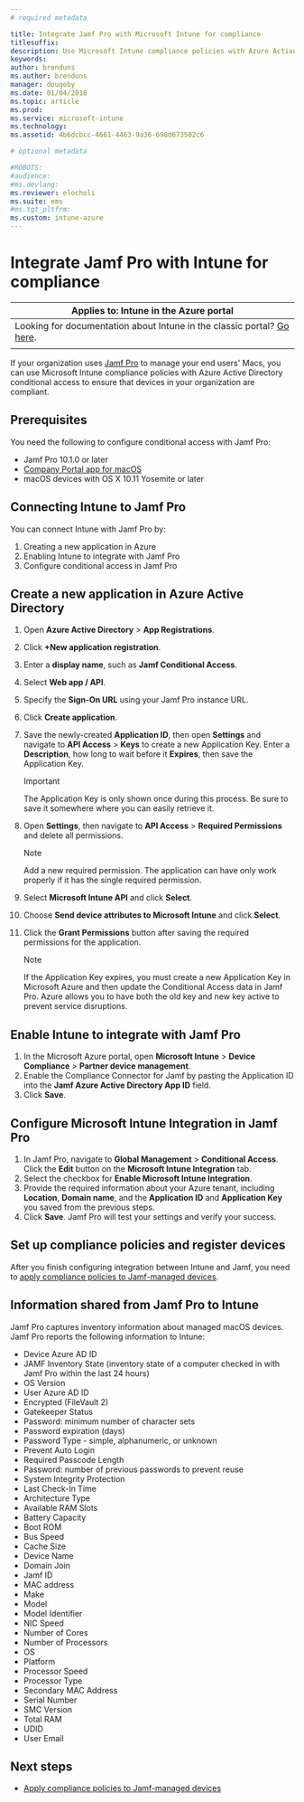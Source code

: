 ```yaml
---
# required metadata

title: Integrate Jamf Pro with Microsoft Intune for compliance
titlesuffix:
description: Use Microsoft Intune compliance policies with Azure Active Directory conditional access to help secure Jamf-managed devices.
keywords:
author: brenduns
ms.author: brenduns
manager: dougeby
ms.date: 01/04/2018
ms.topic: article
ms.prod:
ms.service: microsoft-intune
ms.technology:
ms.assetid: 4b6dcbcc-4661-4463-9a36-698d673502c6

# optional metadata

#ROBOTS: 
#audience:
#ms.devlang:
ms.reviewer: elocholi
ms.suite: ems
#ms.tgt_pltfrm:
ms.custom: intune-azure
---
```


# Integrate Jamf Pro with Intune for compliance

|Applies to: Intune in the Azure portal |
|--|
|Looking for documentation about Intune in the classic portal? [Go here](/intune/introduction-intune?toc=/intune-classic/toc.json).|
| |

If your organization uses [Jamf Pro](https://www.jamf.com) to manage your end users' Macs, you can use Microsoft Intune compliance policies with Azure Active Directory conditional access to ensure that devices in your organization are compliant.

## Prerequisites

You need the following to configure conditional access with Jamf Pro:

- Jamf Pro 10.1.0 or later
- [Company Portal app for macOS](https://aka.ms/macoscompanyportal)
- macOS devices with OS X 10.11 Yosemite or later

## Connecting Intune to Jamf Pro

You can connect Intune with Jamf Pro by:

1. Creating a new application in Azure
2. Enabling Intune to integrate with Jamf Pro
3. Configure conditional access in Jamf Pro

## Create a new application in Azure Active Directory

1. Open **Azure Active Directory** > **App Registrations**.
2. Click **+New application registration**.
3. Enter a **display name**, such as **Jamf Conditional Access**.
4. Select **Web app / API**.
5. Specify the **Sign-On URL** using your Jamf Pro instance URL.
6. Click **Create application**.
7. Save the newly-created **Application ID**, then open **Settings** and navigate to **API Access** > **Keys** to create a new Application Key. Enter a **Description**, how long to wait before it **Expires**, then save the Application Key.

   > [!IMPORTANT]
   > The Application Key is only shown once during this process. Be sure to save it somewhere where you can easily retrieve it.

8. Open **Settings**, then navigate to **API Access** > **Required Permissions** and delete all permissions.

   > [!NOTE]
   > Add a new required permission. The application can have only work properly if it has the single required permission.

9. Select **Microsoft Intune API** and click **Select**.
10. Choose **Send device attributes to Microsoft Intune** and click **Select**.
11. Click the **Grant Permissions** button after saving the required permissions for the application.

    > [!NOTE]
    > If the Application Key expires, you must create a new Application Key in Microsoft Azure and then update the Conditional Access data in Jamf Pro. Azure allows you to have both the old key and new key active to prevent service disruptions.

## Enable Intune to integrate with Jamf Pro

1. In the Microsoft Azure portal, open **Microsoft Intune** > **Device Compliance** > **Partner device management**.
2. Enable the Compliance Connector for Jamf by pasting the Application ID into the **Jamf Azure Active Directory App ID** field.
3. Click **Save**.

## Configure Microsoft Intune Integration in Jamf Pro

1. In Jamf Pro, navigate to **Global Management** > **Conditional Access**. Click the **Edit** button on the
**Microsoft Intune Integration** tab.
2. Select the checkbox for **Enable Microsoft Intune Integration**.
3. Provide the required information about your Azure tenant, including **Location**, **Domain name**, and the **Application ID** and **Application Key** you saved from the previous steps.
4. Click **Save**. Jamf Pro will test your settings and verify your success.

## Set up compliance policies and register devices

After you finish configuring integration between Intune and Jamf, you need to [apply compliance policies to Jamf-managed devices](conditional-access-assign-jamf.md).

## Information shared from Jamf Pro to Intune

Jamf Pro captures inventory information about managed macOS devices. Jamf Pro reports the following information to Intune:

* Device Azure AD ID
* JAMF Inventory State (inventory state of a computer checked in with Jamf Pro within the last 24 hours)
* OS Version
* User Azure AD ID
* Encrypted (FileVault 2)
* Gatekeeper Status
* Password: minimum number of character sets
* Password expiration (days)
* Password Type - simple, alphanumeric, or unknown
* Prevent Auto Login
* Required Passcode Length
* Password: number of previous passwords to prevent reuse
* System Integrity Protection
* Last Check-In Time
* Architecture Type
* Available RAM Slots
* Battery Capacity
* Boot ROM
* Bus Speed
* Cache Size
* Device Name
* Domain Join
* Jamf ID
* MAC address
* Make
* Model
* Model Identifier
* NIC Speed
* Number of Cores
* Number of Processors
* OS
* Platform
* Processor Speed
* Processor Type
* Secondary MAC Address
* Serial Number
* SMC Version
* Total RAM
* UDID
* User Email

## Next steps

- [Apply compliance policies to Jamf-managed devices](conditional-access-assign-jamf.md)
